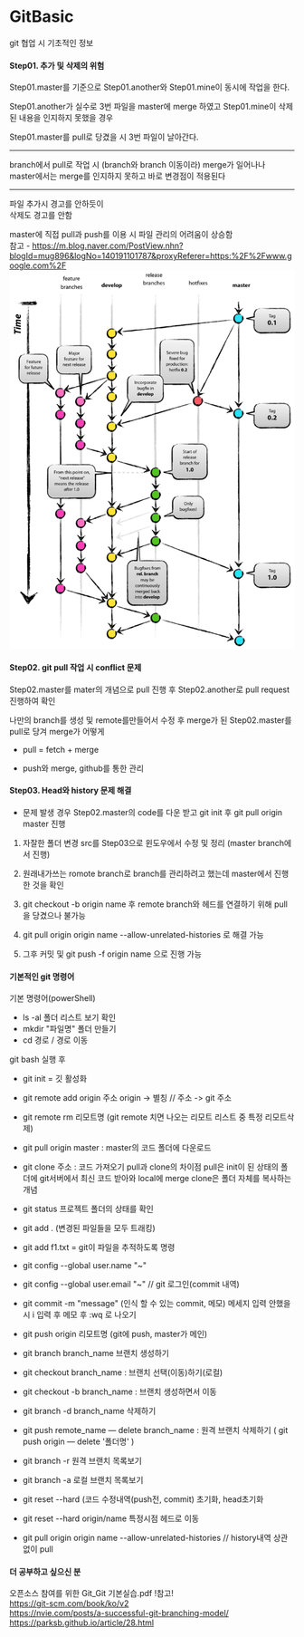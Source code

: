 # GitBasic

git 협업 시 기초적인 정보

#### Step01. 추가 및 삭제의 위험

Step01.master를 기준으로
Step01.another와 Step01.mine이 동시에 작업을 한다.

Step01.another가 실수로 3번 파일을 master에 merge 하였고
Step01.mine이 삭제된 내용을 인지하지 못했을 경우

Step01.master를 pull로 당겼을 시
3번 파일이 날아간다.

---
branch에서 pull로 작업 시 (branch와 branch 이동이라) merge가 일어나나 <br>
master에서는 merge를 인지하지 못하고 바로 변경점이 적용된다

---
파일 추가시 경고를 안하듯이 <br>
삭제도 경고를 안함

master에 직접 pull과 push를 이용 시 파일 관리의 어려움이 상승함 <br>
참고 - https://m.blog.naver.com/PostView.nhn?blogId=mug896&logNo=140191101787&proxyReferer=https:%2F%2Fwww.google.com%2F
![gitmodel](images/gitmodel.png)


#### Step02. git pull 작업 시 conflict 문제
Step02.master를 mater의 개념으로 pull 진행 후
Step02.another로 pull request 진행하여 확인

나만의 branch를 생성 및 remote를만들어서 수정 후
merge가 된 Step02.master를 pull로 당겨 merge가 어떻게 

- pull = fetch + merge

- push와 merge, github를 통한 관리

#### Step03. Head와 history 문제 해결

- 문제 발생 경우
Step02.master의 code를 다운 받고
git init 후 git pull origin master 진행

1. 자잘한 폴더 변경
src를 Step03으로 윈도우에서 수정 및 정리 (master branch에서 진행)

2. 원래내가쓰는 romote branch로 branch를 관리하려고 했는데 master에서 진행한 것을 확인

3. git checkout -b origin name 후 remote branch와 헤드를 연결하기 위해 pull을 당겼으나 불가능

4. git pull origin origin name --allow-unrelated-histories 로 해결 가능

5. 그후 커밋 및 git push -f origin name 으로 진행 가능

#### 기본적인 git 명령어

기본 명령어(powerShell)
- ls -al 폴더 리스트 보기 확인
- mkdir "파일명" 폴더 만들기
- cd 경로 / 경로 이동

git bash 실행 후
- git init  = 깃 활성화
- git remote add origin 주소
	origin -> 별칭 // 주소 -> git 주소
- git remote rm 리모트명 
	(git remote 치면 나오는 리모트 리스트 중 특정 리모트삭제)
- git pull origin master : master의 코드 폴더에 다운로드
- git clone 주소 : 코드 가져오기
	pull과 clone의 차이점 pull은 init이 된 상태의 폴더에 git서버에서 최신 코드 받아와 local에 merge
	clone은 폴더 자체를 복사하는 개념

- git status 프로젝트 폴더의 상태를 확인
- git add .  (변경된 파일들을 모두 트래킹)
- git add f1.txt = git이 파일을 추적하도록 명령

- git config --global user.name "~"  
- git config --global user.email "~" // git 로그인(commit 내역)
- git commit -m "message" (인식 할 수 있는 commit, 메모) 
	메세지 입력 안했을 시 i 입력 후 메모 후 :wq 로 나오기

- git push origin 리모트명 (git에 push, master가 메인)


- git branch branch_name 브랜치 생성하기
- git checkout branch_name : 브랜치 선택(이동)하기(로컬)
- git checkout -b branch_name : 브랜치 생성하면서 이동

- git branch -d branch_name 삭제하기
- git push remote_name — delete branch_name : 원격 브랜치 삭제하기 ( git push origin — delete '폴더명' )


- git branch -r 원격 브랜치 목록보기
- git branch -a 로컬 브랜치 목록보기

- git reset --hard (코드 수정내역(push전, commit) 초기화, head초기화
- git reset --hard origin/name 특정시점 헤드로 이동

- git pull origin origin name --allow-unrelated-histories // history내역 상관없이 pull

#### 더 공부하고 싶으신 분
오픈소스 참여를 위한 Git_Git 기본실습.pdf !참고! <br>
https://git-scm.com/book/ko/v2 <br>
https://nvie.com/posts/a-successful-git-branching-model/ <br>
https://parksb.github.io/article/28.html
